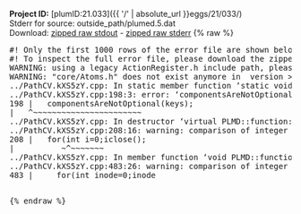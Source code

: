 **Project ID:** [plumID:21.033]({{ '/' | absolute_url }}eggs/21/033/)  
Stderr for source:  outside_path/plumed.5.dat   
Download: [zipped raw stdout](plumed.5.dat.plumed.stdout.txt.zip) - [zipped raw stderr](plumed.5.dat.plumed.stderr.txt.zip) 
{% raw %}
<pre>
#! Only the first 1000 rows of the error file are shown below
#! To inspect the full error file, please download the zipped raw stderr file above
WARNING: using a legacy ActionRegister.h include path, please use <<#include "core/ActionRegister.h">>
WARNING: "core/Atoms.h" does not exist anymore in  version >=2.10, you should change your code.
../PathCV.kXS5zY.cpp: In static member function ‘static void PLMD::function::PathCV::registerKeywords(PLMD::Keywords&)’:
../PathCV.kXS5zY.cpp:198:3: error: ‘componentsAreNotOptional’ was not declared in this scope
198 |   componentsAreNotOptional(keys);
|   ^~~~~~~~~~~~~~~~~~~~~~~~
../PathCV.kXS5zY.cpp: In destructor ‘virtual PLMD::function::PathCV::~PathCV()’:
../PathCV.kXS5zY.cpp:208:16: warning: comparison of integer expressions of different signedness: ‘int’ and ‘unsigned int’ [-Wsign-compare]
208 |   for(int i=0;i<mw_n_;++i){
|               ~^~~~~~
../PathCV.kXS5zY.cpp: In constructor ‘PLMD::function::PathCV::PathCV(const PLMD::ActionOptions&)’:
../PathCV.kXS5zY.cpp:236:16: warning: comparison of integer expressions of different signedness: ‘int’ and ‘unsigned int’ [-Wsign-compare]
236 |   for(int i=0;i<mw_n_;++i){
|               ~^~~~~~
../PathCV.kXS5zY.cpp:259:11: warning: comparison of integer expressions of different signedness: ‘int’ and ‘unsigned int’ [-Wsign-compare]
259 |       if(i==mw_id_) ifiles[i]->close();
|          ~^~~~~~~~
../PathCV.kXS5zY.cpp: In member function ‘void PLMD::function::PathCV::generatePath()’:
../PathCV.kXS5zY.cpp:483:26: warning: comparison of integer expressions of different signedness: ‘int’ and ‘unsigned int’ [-Wsign-compare]
483 |     for(int inode=0;inode<nnodes;inode++){
|                     ~~~~~^~~~~~~
../PathCV.kXS5zY.cpp: In member function ‘void PLMD::function::PathCV::readMultipleWalkers()’:
../PathCV.kXS5zY.cpp:941:16: warning: comparison of integer expressions of different signedness: ‘int’ and ‘unsigned int’ [-Wsign-compare]
941 |   for(int i=0;i<mw_n_;++i){
|               ~^~~~~~
../PathCV.kXS5zY.cpp:942:9: warning: comparison of integer expressions of different signedness: ‘int’ and ‘unsigned int’ [-Wsign-compare]
942 |     if(i==mw_id_) continue;
|        ~^~~~~~~~
../PathCV.kXS5zY.cpp:957:5: error: invalid use of incomplete type ‘class PLMD::Communicator’
957 |     comm.Barrier();
|     ^~~~
In file included from /home/runner/opt/include/plumed/function/../core/../tools/OFile.h:25,
from /home/runner/opt/include/plumed/function/../core/../tools/Log.h:25,
from /home/runner/opt/include/plumed/function/../core/Action.h:30,
from /home/runner/opt/include/plumed/function/../core/ActionWithValue.h:25,
from /home/runner/opt/include/plumed/function/Function.h:25,
from ../PathCV.kXS5zY.cpp:22:
/home/runner/opt/include/plumed/function/../core/../tools/FileBase.h:29:7: note: forward declaration of ‘class PLMD::Communicator’
29 | class Communicator;
|       ^~~~~~~~~~~~
../PathCV.kXS5zY.cpp:958:5: error: invalid use of incomplete type ‘class PLMD::Communicator’
958 |     multi_sim_comm.Barrier();
|     ^~~~~~~~~~~~~~
/home/runner/opt/include/plumed/function/../core/../tools/FileBase.h:29:7: note: forward declaration of ‘class PLMD::Communicator’
29 | class Communicator;
|       ^~~~~~~~~~~~
terminate called after throwing an instance of 'PLMD::Plumed::ExceptionError'
what():
(core/PlumedMain.cpp:1502) void PLMD::PlumedMain::load(const std::string&)
An error happened while executing command env PLUMED_ROOT='/home/runner/opt/lib/plumed' PLUMED_VERSION='2.10.0' PLUMED_HTMLDIR='/home/runner/opt/share/doc/plumed' PLUMED_INCLUDEDIR='/home/runner/opt/include' PLUMED_PROGRAM_NAME='plumed' PLUMED_IS_INSTALLED='yes' "/home/runner/opt/lib/plumed"/scripts/mklib.sh -n -o ./../PathCV.2.10.0.so ../PathCV.cpp

[pkrvm7jw40e0xgp:11532] *** Process received signal ***
[pkrvm7jw40e0xgp:11532] Signal: Aborted (6)
[pkrvm7jw40e0xgp:11532] Signal code:  (-6)
[pkrvm7jw40e0xgp:11532] [ 0] /lib/x86_64-linux-gnu/libc.so.6(+0x45330)[0x7f7e9d445330]
[pkrvm7jw40e0xgp:11532] [ 1] /lib/x86_64-linux-gnu/libc.so.6(pthread_kill+0x11c)[0x7f7e9d49eb2c]
[pkrvm7jw40e0xgp:11532] [ 2] /lib/x86_64-linux-gnu/libc.so.6(gsignal+0x1e)[0x7f7e9d44527e]
[pkrvm7jw40e0xgp:11532] [ 3] /lib/x86_64-linux-gnu/libc.so.6(abort+0xdf)[0x7f7e9d4288ff]
[pkrvm7jw40e0xgp:11532] [ 4] /lib/x86_64-linux-gnu/libstdc++.so.6(+0xa5ff5)[0x7f7e9d8a5ff5]
[pkrvm7jw40e0xgp:11532] [ 5] /lib/x86_64-linux-gnu/libstdc++.so.6(+0xbb0da)[0x7f7e9d8bb0da]
[pkrvm7jw40e0xgp:11532] [ 6] /lib/x86_64-linux-gnu/libstdc++.so.6(_ZSt10unexpectedv+0x0)[0x7f7e9d8a5a55]
[pkrvm7jw40e0xgp:11532] [ 7] /lib/x86_64-linux-gnu/libstdc++.so.6(+0xa5a6f)[0x7f7e9d8a5a6f]
[pkrvm7jw40e0xgp:11532] [ 8] plumed(+0x146dd)[0x55a8f53f66dd]
[pkrvm7jw40e0xgp:11532] [ 9] /lib/x86_64-linux-gnu/libc.so.6(+0x2a1ca)[0x7f7e9d42a1ca]
[pkrvm7jw40e0xgp:11532] [10] /lib/x86_64-linux-gnu/libc.so.6(__libc_start_main+0x8b)[0x7f7e9d42a28b]
[pkrvm7jw40e0xgp:11532] [11] plumed(+0x15365)[0x55a8f53f7365]
[pkrvm7jw40e0xgp:11532] *** End of error message ***
</pre>
{% endraw %}
